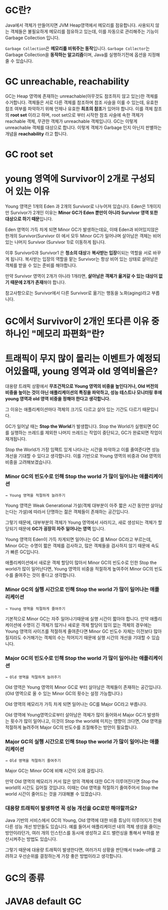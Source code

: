 # GC란?

Java에서 객체가 만들어지면 JVM Heap영역에서 메모리를 점유합니다.
사용되지 않는 객체들은 불필요하게 메모리를 점유하고 있는데, 이를 자동으로 관리해주는 기능이 Garbage Collection 입니다.

`Garbage Collection`은 **메모리를 비워주는 동작**입니다.
`Garbage Collector`는 Garbage Collection을 **동작하는 알고리즘**이며, Java를 실행하기전에 옵션을 지정해줄 수 있습니다.

# GC unreachable, reachability

GC는 Heap 영역에 존재하는 unreachable(아무것도 참조하지 않고 있는)한 객체를 수거합니다.
객체들은 서로 다른 객체를 참조하며 참조 사슬을 이룰 수 있는데, 유효한 참조 여부를 파악하기 위해 언제나 유효한 **최초의 참조**가 있어야 합니다.
이를 객체 참조의 **root set** 이라고 하며, root set으로 부터 시작한 참조 사슬에 속한 객체가 reachable 객체, 무관한 객체가 unreachable 객체입니다.
GC는 이렇게 unreachable 객체를 대상으로 합니다.
이렇게 객체가 Garbage 인지 아닌지 판별하는 개념을 **reachability** 라고 합니다.

# GC root set

# young 영역에 Survivor이 2개로 구성되어 있는 이유

Young 영역은 1개의 Eden 과 2개의 Survivor로 나누어져 있습니다.
Eden은 1개이지만 Survivor가 2개인 이유는 **Minor GC가 Eden 뿐만이 아니라 Survivor 영역 또한 대상으로 하기 때문**입니다.

Eden 영역이 가득 차게 되면 Minor GC가 발생하는데요, 이때 Eden과 비어있지않은 한개의 Survivor(Survivor 0) 에서 모두 Minor GC가 일어나며 살아남은 객체는 비어있는 나머지 Survivor (Survivor 1)로 이동하게 됩니다. 

이후 Survivor0과 Survivor1 은 **청소의 대상**과 **복사받는 입장**이되는 역할을 서로 바꾸게 됩니다.
복사받는 입장의 역할을 맡는 Survivor는 항상 비어 있는 상태로 살아남은 객체를 받을 수 있는 준비를 해야합니다.

만약 Survivor 영역이 2개가 아니라 1개라면, **살아남은 객체가 옮겨갈 수 있는 대상이 없기 때문에 2개가 존재**해야 합니다.

참고사항으로는 Survivor에서 다른 Survivor로 옮기는 행동을 노화(aging)라고 부릅니다.

# GC에서 Survivor이 2개인 또다른 이유 중 하나인 "메모리 파편화"란?

# 트래픽이 무지 많이 몰리는 이벤트가 예정되어있을때, young 영역과 old 영역비율은?

대용량 트래픽 상황에서 **무조건적으로 Young 영역의 비중을 높인다거나, Old 버전의 비중을 높이는 것이 아닌 애플리케이션의 특징을 파악하고, 성능 테스트나 모니터링 후에 young 영역과 old 영역 비중을 정해야 한다고 생각합니다.**

그 이유는 애플리케이션마다 객체의 크기도 다르고 살아 있는 기간도 다르기 때문입니다.

GC가 일어날 때는 **Stop the World**가 발생합니다.
Stop the World가 실행되면 GC를 실행하는 쓰레드를 제외한 나머지 쓰레드는 작업이 중단되고, GC가 완료되면 작업이 재개됩니다.

Stop the World가 가장 임팩트 있게 나타나는 시간을 파악하고 이를 줄여준다면 성능 개선을 기대할 수 있다고 생각합니다.
이를 기반으로 Young 영역의 비중과 Old 영역의 비중을 고려해보겠습니다.

### Minor GC의 빈도수로 인해 Stop the world 가 많이 일어나는 애플리케이션
`→ Young 영역을 적절하게 늘려주기`

Young 영역은 Weak Generational 가설(객체 대부분이 아주 짧은 시간 동안만 살아남는다는 가설)에 따라서 단명하는 젊은 객체들이 존재하는 공간입니다.

그렇기 때문에, 대부부분의 객체가 Young 영역에서 사라지고, 새로 생성되는 객체가 할당되기 때문에 **GC가 굉장히 자주 일어나는 영역** 입니다.

Young 영역의  Eden이 가득 차게되면 일어나는 GC 를 Minor GC라고 부르는데, Minor GC는 수명이 짧은 객체를 검사하고, 많은 객체들을 검사하지 않기 때문에 속도가 빠른 GC입니다.

애플리케이션에서 새로운 객체 할당이 많아서 Minor GC의 빈도수로 인한 Stop the world가 많이 일어난다면, Young 영역의 비중을 적절하게 높여주어 Minor GC의 빈도수를 줄여주는 것이 좋다고 생각합니다.

### Minor GC의 실행 시간으로 인해 Stop the world 가 많이 일어나는 애플리케이션
`→ Young 영역을 적절하게 줄여주기`

기본적으로 Minor GC는 자주 일어나기때문에 실행 시간이 짧아야 합니다.
만약 애플리케이션에 수명이 긴 객체가 많거나 새로운 객체 할당이 많이 없는 객체의 경우에는 Young 영역의 사이즈를 적절하게 줄여준다면 Minor GC 빈도수 자체는 이전보다 많아질지라도 수거해가는 객체의 수는 적어지기 때문에 실행 시간의 개선을 기대할 수 있습니다.

### Major GC의 빈도수로 인해 Stop the world 가 많이 일어나는 애플리케이션
`→ Old 영역을 적절하게 늘려주기`

Old 영역은 Young 영역의 Minor GC로 부터 살아남은 객체들이 존재하는 공간입니다.
(Old 영역으로 올 수 있는 Minor GC의 횟수는 설정 가능합니다.)

Old 영역의 메모리가 가득 차게 되면 일어나는 GC를 Major GC라고 부릅니다.

Old 영역에 Young영역으로부터 살아남은 객체가 많이 들어와서 Major GC가 발생하는 횟수가 많이 일어나고, 이것이 Stop the world에 미치는 영향이 크다면, Old 영역을 적절하게 늘려주어 Major GC의 빈도수를 조절해주는 방안이 필요합니다. 

### Major GC의 실행 시간으로 인해 Stop the world 가 많이 일어나는 애플리케이션
`→ Old 영역을 적절하기 줄여주기`

 Major GC는 Minor GC에 비해 시간이 오래 걸립니다.

만약 Old 영역의 메모리가 커서 많은 양의 객체에 대한 GC가 이루어진다면 Stop the world의 시간도 길어질 것입니다. 이때는 Old 영역을 적절하기 줄여주어서 Stop the world 시간이 줄어드는 것을 기대해볼 수 있겠습니다.

### 대용량 트래픽이 발생하면 꼭 성능 개선을 GC로만 해야할까요?

Java 기반의 서비스에서 GC의 Young, Old 영역에 대한 비중 튜닝이 이루어지기 전에 다른 성능 개선 방안들도 있습니다. 
예를 들어서 애플리케이션 내의 객체 생성을 줄이는 방안이라던가, 여러 개의 인스턴스를 동시에 생성하고 로드 밸런싱을 통해서 부하를 분산시켜주는 방법도 있습니다.

그렇기 때문에 대용량 트래픽이 발생한다면, 여러가지 상황을 판단해서 trade-off를 고려하고 우선순위를 결정하는게 가장 좋은 방법이라고 생각합니다.

# GC의 종류

# JAVA8 default GC
